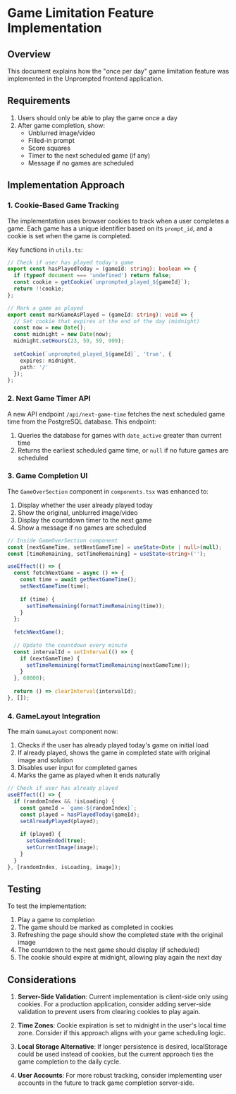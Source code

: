 # Game Limitation Feature Implementation

## Overview

This document explains how the "once per day" game limitation feature was implemented in the Unprompted frontend application.

## Requirements

1. Users should only be able to play the game once a day
2. After game completion, show:
   - Unblurred image/video
   - Filled-in prompt
   - Score squares
   - Timer to the next scheduled game (if any)
   - Message if no games are scheduled

## Implementation Approach

### 1. Cookie-Based Game Tracking

The implementation uses browser cookies to track when a user completes a game. Each game has a unique identifier based on its `prompt_id`, and a cookie is set when the game is completed.

Key functions in `utils.ts`:

```typescript
// Check if user has played today's game
export const hasPlayedToday = (gameId: string): boolean => {
  if (typeof document === 'undefined') return false;
  const cookie = getCookie(`unprompted_played_${gameId}`);
  return !!cookie;
};

// Mark a game as played
export const markGameAsPlayed = (gameId: string): void => {
  // Set cookie that expires at the end of the day (midnight)
  const now = new Date();
  const midnight = new Date(now);
  midnight.setHours(23, 59, 59, 999);
  
  setCookie(`unprompted_played_${gameId}`, 'true', {
    expires: midnight,
    path: '/'
  });
};
```

### 2. Next Game Timer API

A new API endpoint `/api/next-game-time` fetches the next scheduled game time from the PostgreSQL database. This endpoint:

1. Queries the database for games with `date_active` greater than current time
2. Returns the earliest scheduled game time, or `null` if no future games are scheduled

### 3. Game Completion UI

The `GameOverSection` component in `components.tsx` was enhanced to:
1. Display whether the user already played today
2. Show the original, unblurred image/video
3. Display the countdown timer to the next game
4. Show a message if no games are scheduled

```typescript
// Inside GameOverSection component
const [nextGameTime, setNextGameTime] = useState<Date | null>(null);
const [timeRemaining, setTimeRemaining] = useState<string>('');

useEffect(() => {
  const fetchNextGame = async () => {
    const time = await getNextGameTime();
    setNextGameTime(time);
    
    if (time) {
      setTimeRemaining(formatTimeRemaining(time));
    }
  };
  
  fetchNextGame();
  
  // Update the countdown every minute
  const intervalId = setInterval(() => {
    if (nextGameTime) {
      setTimeRemaining(formatTimeRemaining(nextGameTime));
    }
  }, 60000);
  
  return () => clearInterval(intervalId);
}, []);
```

### 4. GameLayout Integration

The main `GameLayout` component now:
1. Checks if the user has already played today's game on initial load
2. If already played, shows the game in completed state with original image and solution
3. Disables user input for completed games
4. Marks the game as played when it ends naturally

```typescript
// Check if user has already played
useEffect(() => {
  if (randomIndex && !isLoading) {
    const gameId = `game-${randomIndex}`;
    const played = hasPlayedToday(gameId);
    setAlreadyPlayed(played);
    
    if (played) {
      setGameEnded(true);
      setCurrentImage(image);
    }
  }
}, [randomIndex, isLoading, image]);
```

## Testing

To test the implementation:
1. Play a game to completion
2. The game should be marked as completed in cookies
3. Refreshing the page should show the completed state with the original image
4. The countdown to the next game should display (if scheduled)
5. The cookie should expire at midnight, allowing play again the next day

## Considerations

1. **Server-Side Validation**: Current implementation is client-side only using cookies. For a production application, consider adding server-side validation to prevent users from clearing cookies to play again.

2. **Time Zones**: Cookie expiration is set to midnight in the user's local time zone. Consider if this approach aligns with your game scheduling logic.

3. **Local Storage Alternative**: If longer persistence is desired, localStorage could be used instead of cookies, but the current approach ties the game completion to the daily cycle.

4. **User Accounts**: For more robust tracking, consider implementing user accounts in the future to track game completion server-side.